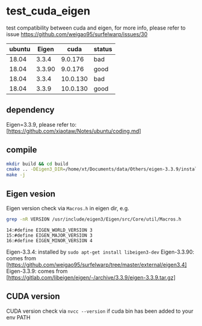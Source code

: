 # test_cuda_eigen
test compatibility between cuda and eigen, for more info, please refer to issue https://github.com/weigao95/surfelwarp/issues/30

| ubuntu | Eigen | cuda | status |
| ---    | ---   | ---  | ---    |
| 18.04  | 3.3.4 | 9.0.176 | bad |
| 18.04  | 3.3.90| 9.0.176 | good |
| 18.04  | 3.3.4 | 10.0.130 | bad |
| 18.04  | 3.3.9| 10.0.130 | good |

## dependency
Eigen=3.3.9, please refer to: [https://github.com/xiaotaw/Notes/ubuntu/coding.md]

## compile

```bash
mkdir build && cd build
cmake .. -DEigen3_DIR=/home/xt/Documents/data/Others/eigen-3.3.9/install/share/eigen3/cmake
make -j
```


## Eigen vesion

Eigen version check via `Macros.h` in eigen dir, e.g.
```bash
grep -nR VERSION /usr/include/eigen3/Eigen/src/Core/util/Macros.h
```
```vim
14:#define EIGEN_WORLD_VERSION 3
15:#define EIGEN_MAJOR_VERSION 3
16:#define EIGEN_MINOR_VERSION 4
```

Eigen-3.3.4: installed by `sudo apt-get install libeigen3-dev`
Eigen-3.3.90: comes from [https://github.com/weigao95/surfelwarp/tree/master/external/eigen3.4]
Eigen-3.3.9: comes from [https://gitlab.com/libeigen/eigen/-/archive/3.3.9/eigen-3.3.9.tar.gz] 


## CUDA version

CUDA version check via `nvcc --version` if cuda bin has been added to your env PATH
